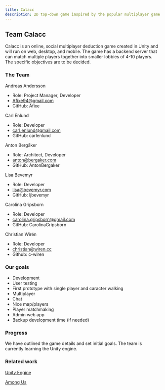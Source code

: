 ```yaml
---
title: Calacc
description: 2D top-down game inspired by the popular multiplayer game Among Us
---
```


## Team Calacc
Calacc is an online, social multiplayer deduction game created in Unity and will run on web, desktop, and mobile. The game has a backend server that can match multiple players together into smaller lobbies of 4-10 players. The specific objectives are to be decided.

### The Team
Andreas Andersson
- Role: Project Manager, Developer
- Afixe94@gmail.com
- GitHub: Afixe

Carl Enlund
- Role: Developer
- carl.enlund@gmail.com
- GitHub: carlenlund

Anton Bergåker
- Role: Architect, Developer
- anton@bergaker.com
- GitHub: AntonBergaker
 
Lisa Bevemyr
- Role: Developer
- lisa@bevemyr.com
- GitHub: ljbevemyr

Carolina Gripsborn
- Role: Developer
- carolina.gripsborn@gmail.com 
- GitHub: CarolinaGripsborn

Christian Wirén
- Role: Developer
- christian@wiren.cc
- Github: c-wiren

### Our goals
- Development
- User testing
- First prototype with single player and caracter walking
- Multiplayer
- Chat
- Nice map/players
- Player matchmaking
- Admin web app
- Backup development time (if needed)

### Progress
We have outlined the game details and set initial goals. The team is currently learning the Unity engine.  

### Related work
[Unity Engine](https://unity.com/)

[Among Us](https://en.wikipedia.org/wiki/Among_Us)
